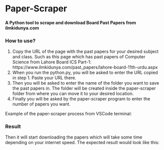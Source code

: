 <h1>Paper-Scraper</h1>
<h4>A Python tool to scrape and download Board Past Papers from ilmkidunya.com</h4>

<h3>How to use?</h3>

<ol>
  <li>
    Copy the URL of the page with the past papers for your desired subject and class. Such as this page which has past papers of Computer Science from Lahore       Board ICS Part-1: https://www.ilmkidunya.com/past_papers/lahore-board-11th-urdu.aspx
  </li>
  <li>
    When you run the python.py, you will be asked to enter the URL copied in step 1. Paste your URL there.
  </li>
   <li>
    Then you will be asked to enter the name of the folder you want to save the past papers in. The folder will be created inside the paper-scraper folder from     where you can move it to your desired location.
  </li>
   <li>
    Finally you will be asked by the paper-scraper program to enter the number of papers you want.
  </li>
</ol>

<p>Example of the paper-scraper process from VSCode terminal:</p>

<h3>Result</h3>
<p>Then it will start downloading the papers which will take some time depending on your internet speed. The expected result would look like this:</p>

